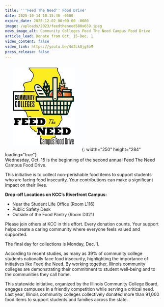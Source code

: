 ```yaml
---
title: '''Feed The Need'' Food Drive'
date: 2025-10-14 10:15:46 -0500
expire_date: 2025-12-02 00:00:00 -0600
image: /uploads/2023/feedtheneed580x659.jpeg
news_image_alt: Community Colleges Feed The Need Campus Food Drive
article_lead: Donate from Oct. 15-Dec. 1
video_content: false
video_link: https://youtu.be/4d2LkGjg5bM
press_release: false
---
```

![Community Colleges Feed The Need Campus Food Drive](/uploads/2023/feedtheneed250x284.jpeg "Feed the Need logo"){: width="250" height="284" loading="true"}<br>Wednesday, Oct. 15 is the beginning of the second annual Feed The Need Campus Food Drive.

This initiative is to collect non-perishable food items to support students who are facing food insecurity. Your contributions can make a significant impact on their lives.

**Drop-off Locations on KCC’s Riverfront Campus:**

* Near the Student Life Office (Room L116)
* Public Safety Desk
* Outside of the Food Pantry (Room D321)

Please join others at KCC in this effort. Every donation counts. Your support helps create a caring community where everyone feels valued and supported.

The final day for collections is Monday, Dec. 1.

According to recent studies, as many as 39% of community college students nationally face food insecurity, highlighting the importance of initiatives like Feed the Need. By working together, Illinois community colleges are demonstrating their commitment to student well-being and to the communities they call home.

This statewide initiative, organized by the Illinois Community College Board, engages campuses in a friendly competition while serving a critical need. Last year, Illinois community colleges collectively donated more than 91,000 food items to support students and families across the state.